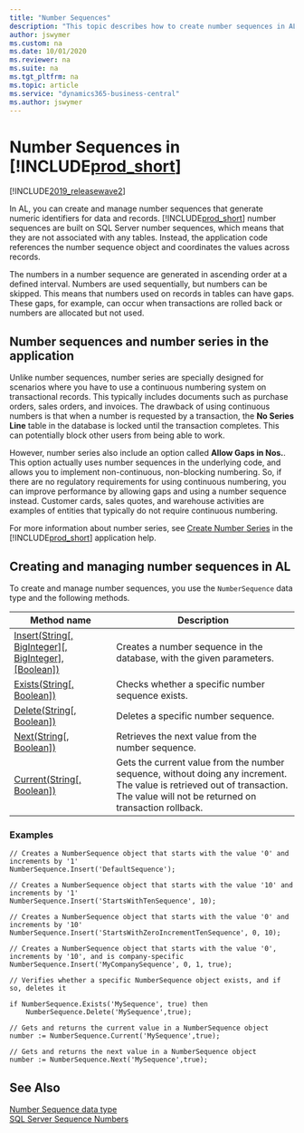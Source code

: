 ```yaml
---
title: "Number Sequences"
description: "This topic describes how to create number sequences in AL code in Dynamics 365 Business Central." 
author: jswymer
ms.custom: na
ms.date: 10/01/2020
ms.reviewer: na
ms.suite: na
ms.tgt_pltfrm: na
ms.topic: article
ms.service: "dynamics365-business-central"
ms.author: jswymer
---
```


# Number Sequences in [!INCLUDE[prod_short](includes/prod_short.md)]

[!INCLUDE[2019_releasewave2](../includes/2019_releasewave2.md)]
 
In AL, you can create and manage number sequences that generate numeric identifiers for data and records. [!INCLUDE[prod_short](includes/prod_short.md)] number sequences are built on SQL Server number sequences, which means that they are not associated with any tables. Instead, the application code references the number sequence object and coordinates the values across records.

The numbers in a number sequence are generated in ascending order at a defined interval. Numbers are used sequentially, but numbers can be skipped. This means that numbers used on records in tables can have gaps. These gaps, for example, can occur when transactions are rolled back or numbers are allocated but not used.

## Number sequences and number series in the application

Unlike number sequences, number series are specially designed for scenarios where you have to use a continuous numbering system on transactional records. This typically includes documents such as purchase orders, sales orders, and invoices. The drawback of using continuous numbers is that when a number is requested by a transaction, the **No Series Line** table in the database is locked until the transaction completes. This can potentially block other users from being able to work.

However, number series also include an option called **Allow Gaps in Nos.**. This option actually uses number sequences in the underlying code, and allows you to implement non-continuous, non-blocking numbering. So, if there are no regulatory requirements for using continuous numbering, you can improve performance by allowing gaps and using a number sequence instead. Customer cards, sales quotes, and warehouse activities are examples of entities that typically do not require continuous numbering.

For more information about number series, see [Create Number Series](/dynamics365/business-central/ui-create-number-series?branch=fall-2019#gaps-in-number-series) in the [!INCLUDE[prod_short](includes/prod_short.md)] application help.  


## Creating and managing number sequences in AL

To create and manage number sequences, you use the `NumberSequence` data type and the following methods.

|Method name|Description|
|-----------|-----------|
|[Insert(String[, BigInteger][, BigInteger], [Boolean])](methods-auto/numbersequence/numbersequence-insert-method.md)|Creates a number sequence in the database, with the given parameters.|
|[Exists(String[, Boolean])](methods-auto/numbersequence/numbersequence-exists-method.md)|Checks whether a specific number sequence exists.|
|[Delete(String[, Boolean])](methods-auto/numbersequence/numbersequence-delete-method.md)|Deletes a specific number sequence.|
|[Next(String[, Boolean])](methods-auto/numbersequence/numbersequence-next-method.md)|Retrieves the next value from the number sequence.|
|[Current(String[, Boolean])](methods-auto/numbersequence/numbersequence-current-method.md)|Gets the current value from the number sequence, without doing any increment. The value is retrieved out of transaction. The value will not be returned on transaction rollback.|

### Examples

```AL
// Creates a NumberSequence object that starts with the value '0' and increments by '1'​
NumberSequence.Insert('DefaultSequence');

// Creates a NumberSequence object that starts with the value '10' and increments by '1'​
NumberSequence.Insert('StartsWithTenSequence', 10);

​// Creates a NumberSequence object that starts with the value '0' and increments by '10'​
NumberSequence.Insert('StartsWithZeroIncrementTenSequence', 0, 10); 

​// Creates a NumberSequence object that starts with the value '0', increments by '10', and is company-specific​
NumberSequence.Insert('MyCompanySequence', 0, 1, true); ​
​
// Verifies whether a specific NumberSequence object exists, and if so, deletes it

if NumberSequence.Exists('MySequence', true) then
    NumberSequence.Delete('MySequence',true);​
​
// Gets and returns the current value in a NumberSequence object
number := NumberSequence.Current('MySequence',true);​

// Gets and returns the next value in a NumberSequence object
number := NumberSequence.Next('MySequence',true); ​
```

## See Also  
[Number Sequence data type](methods-auto/numbersequence/numbersequence-data-type.md)  
[SQL Server Sequence Numbers](/sql/relational-databases/sequence-numbers/sequence-numbers?view=sql-server-2017)  
